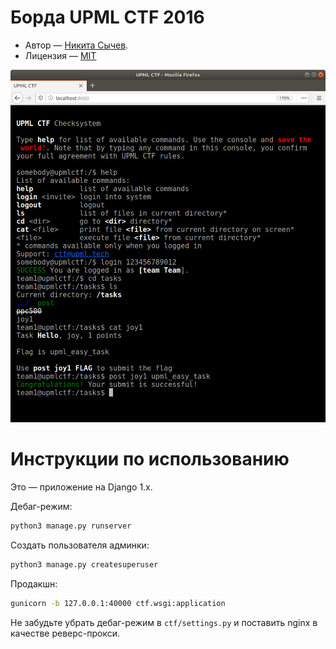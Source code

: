 # Борда UPML CTF 2016

* Автор — [Никита Сычев](https://github.com/nsychev).
* Лицензия — [MIT](LICENSE)

![Скриншот борды](demo.png)

# Инструкции по использованию

Это — приложение на Django 1.x.

Дебаг-режим:
```bash
python3 manage.py runserver
```

Создать пользователя админки:
```bash
python3 manage.py createsuperuser
```

Продакшн:
```bash
gunicorn -b 127.0.0.1:40000 ctf.wsgi:application
```

Не забудьте убрать дебаг-режим в `ctf/settings.py` и поставить nginx в качестве реверс-прокси.
